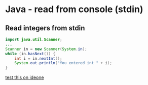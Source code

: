 # Java - read from console (stdin)

## Read integers from stdin

``` .java
import java.util.Scanner;
...
Scanner in = new Scanner(System.in);
while (in.hasNext()) {
    int i = in.nextInt();
    System.out.println("You entered int " + i);
}
```

[test this on ideone](https://ideone.com/xsyEl6)